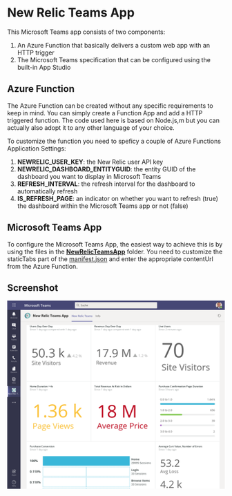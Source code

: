 # New Relic Teams App
This Microsoft Teams app consists of two components:
1. An Azure Function that basically delivers a custom web app with an HTTP trigger
2. The Microsoft Teams specification that can be configured using the built-in App Studio

## Azure Function
The Azure Function can be created without any specific requirements to keep in mind. You can simply create a Function App and add a HTTP triggered function. The code used here is based on Node.js,m but you can actually also adopt it to any other language of your choice.

To customize the function you need to speficy a couple of Azure Functions Application Settings:
1. **NEWRELIC_USER_KEY**: the New Relic user API key
2. **NEWRELIC_DASHBOARD_ENTITYGUID**: the entity GUID of the dashboard you want to display in Microsoft Teams
3. **REFRESH_INTERVAL**: the refresh interval for the dashboard to automatically refresh
4. **IS_REFRESH_PAGE**: an indicator on whether you want to refresh (true) the dashboard within the Microsoft Teams app or not (false)

## Microsoft Teams App
To configure the Microsoft Teams App, the easiest way to achieve this is by using the files in the [**NewRelicTeamsApp**](NewRelicTeamsApp) folder. You need to customize the staticTabs part of the [manifest.json](NewRelicTeamsApp/manifest.json) and enter the appropriate contentUrl from the Azure Function.

## Screenshot
![GitHub Logo](newrelic-ms-teams-apps.png)
